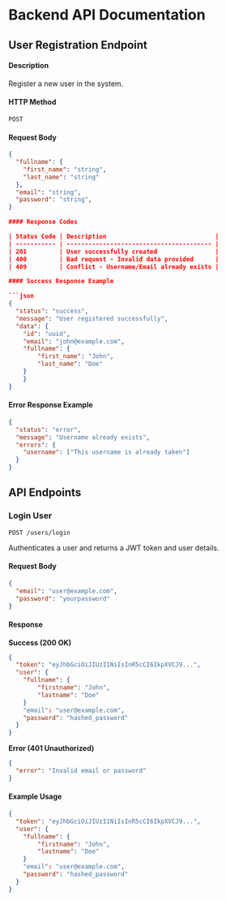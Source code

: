 # Backend API Documentation

## User Registration Endpoint

#### Description

Register a new user in the system.

#### HTTP Method

`POST`

#### Request Body

````json
{
  "fullname": {
    "first_name": "string",
    "last_name": "string"
  },
  "email": "string",
  "password": "string",
}

#### Response Codes

| Status Code | Description                              |
| ----------- | ---------------------------------------- |
| 201         | User successfully created                |
| 400         | Bad request - Invalid data provided      |
| 409         | Conflict - Username/Email already exists |

#### Success Response Example

```json
{
  "status": "success",
  "message": "User registered successfully",
  "data": {
    "id": "uuid",
    "email": "john@example.com",
    "fullname": {
        "first_name": "John",
        "last_name": "Doe"
    }
    }
}
````

#### Error Response Example

```json
{
  "status": "error",
  "message": "Username already exists",
  "errors": {
    "username": ["This username is already taken"]
  }
}
```

## API Endpoints

### Login User

`POST /users/login`

Authenticates a user and returns a JWT token and user details.

#### Request Body

```json
{
  "email": "user@example.com",
  "password": "yourpassword"
}
```

#### Response

**Success (200 OK)**

```json
{
  "token": "eyJhbGciOiJIUzI1NiIsInR5cCI6IkpXVCJ9...",
  "user": {
    "fullname": {
        "firstname": "John",
        "lastname": "Doe"
    }
    "email": "user@example.com",
    "password": "hashed_password"
  }
}
```

**Error (401 Unauthorized)**

```json
{
  "error": "Invalid email or password"
}
```

#### Example Usage

```json
{
  "token": "eyJhbGciOiJIUzI1NiIsInR5cCI6IkpXVCJ9...",
  "user": {
    "fullname": {
        "firstname": "John",
        "lastname": "Doe"
    }
    "email": "user@example.com",
    "password": "hashed_password"
  }
}
```
